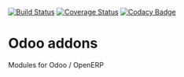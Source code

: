 [![Build Status](https://travis-ci.org/avanzosc/odoo-addons.svg?branch=master)](https://travis-ci.org/avanzosc/odoo-addons)
[![Coverage Status](https://coveralls.io/repos/avanzosc/odoo-addons/badge.svg)](https://coveralls.io/r/avanzosc/odoo-addons)
[![Codacy Badge](https://www.codacy.com/project/badge/5c3b8125c017437f9f208bdd6f984915)](https://www.codacy.com/public/oihanecruce/odoo-addons)

Odoo addons
===========

Modules for Odoo / OpenERP
